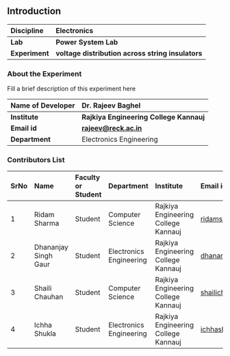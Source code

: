 ## Introduction


<b>Discipline | <b>Electronics
:--|:--|
<b> Lab | <b> Power System Lab
<b> Experiment|     <b> voltage distribution across string insulators

### About the Experiment 

Fill a brief description of this experiment here

<b>Name of Developer | <b>Dr. Rajeev Baghel
:--|:--|
<b> Institute | <b>  Rajkiya Engineering College Kannauj
<b> Email id|     <b> rajeev@reck.ac.in 
<b> Department |  Electronics Engineering

### Contributors List

SrNo | Name | Faculty or Student | Department| Institute | Email id
:--|:--|:--|:--|:--|:--|
1 | Ridam Sharma | Student | Computer Science|Rajkiya Engineering College Kannauj  | ridamsharma3502@gmail.com
2 | Dhananjay Singh Gaur |   Student|  Electronics Engineering| Rajkiya Engineering College Kannauj | dhananjay1292028@gmail.com
3 | Shaili Chauhan | Student | Computer Science|Rajkiya Engineering College Kannauj  | shailichauhan821@gmail.com
4 |Ichha Shukla |   Student|  Electronics Engineering| Rajkiya Engineering College Kannauj | ichhashukla1@gmail.com
